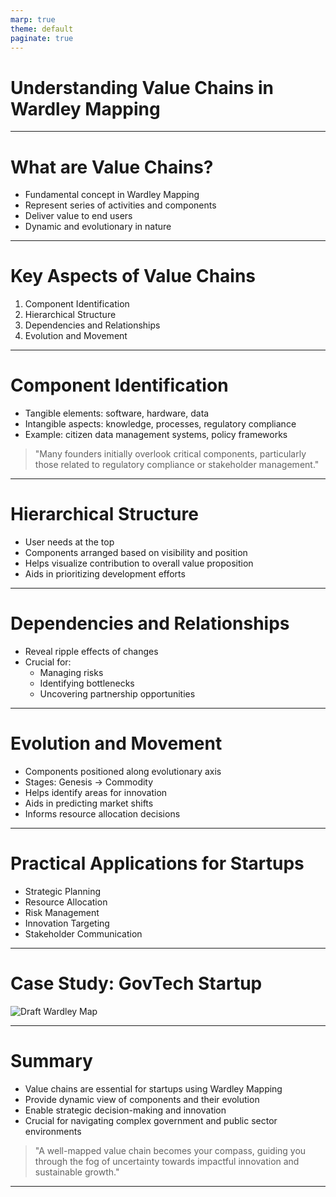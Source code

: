 ```yaml
---
marp: true
theme: default
paginate: true
---
```


# Understanding Value Chains in Wardley Mapping

---

# What are Value Chains?

- Fundamental concept in Wardley Mapping
- Represent series of activities and components
- Deliver value to end users
- Dynamic and evolutionary in nature

---

# Key Aspects of Value Chains

1. Component Identification
2. Hierarchical Structure
3. Dependencies and Relationships
4. Evolution and Movement

---

# Component Identification

- Tangible elements: software, hardware, data
- Intangible aspects: knowledge, processes, regulatory compliance
- Example: citizen data management systems, policy frameworks

> "Many founders initially overlook critical components, particularly those related to regulatory compliance or stakeholder management."

---

# Hierarchical Structure

- User needs at the top
- Components arranged based on visibility and position
- Helps visualize contribution to overall value proposition
- Aids in prioritizing development efforts

---

# Dependencies and Relationships

- Reveal ripple effects of changes
- Crucial for:
  - Managing risks
  - Identifying bottlenecks
  - Uncovering partnership opportunities

---

# Evolution and Movement

- Components positioned along evolutionary axis
- Stages: Genesis → Commodity
- Helps identify areas for innovation
- Aids in predicting market shifts
- Informs resource allocation decisions

---

# Practical Applications for Startups

- Strategic Planning
- Resource Allocation
- Risk Management
- Innovation Targeting
- Stakeholder Communication

---

# Case Study: GovTech Startup

![Draft Wardley Map](https://images.wardleymaps.ai/map_93901cf6-d888-443d-96d6-fedd69a798c0.png)

---

# Summary

- Value chains are essential for startups using Wardley Mapping
- Provide dynamic view of components and their evolution
- Enable strategic decision-making and innovation
- Crucial for navigating complex government and public sector environments

> "A well-mapped value chain becomes your compass, guiding you through the fog of uncertainty towards impactful innovation and sustainable growth."

---